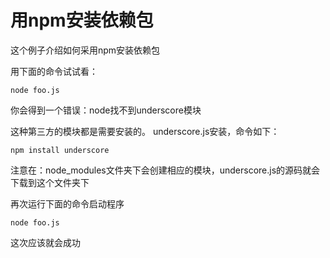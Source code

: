 # 用npm安装依赖包

这个例子介绍如何采用npm安装依赖包

用下面的命令试试看： 

    node foo.js

你会得到一个错误：node找不到underscore模块

这种第三方的模块都是需要安装的。 underscore.js安装，命令如下：

    npm install underscore

注意在：node\_modules文件夹下会创建相应的模块，underscore.js的源码就会下载到这个文件夹下

再次运行下面的命令启动程序

    node foo.js

这次应该就会成功

